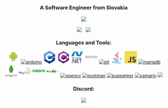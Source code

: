 <h3 align="center">A Software Engineer from Slovakia</h3>
<p align="center"><img align="center" src="https://komarev.com/ghpvc/?username=4-n-d-o&label=Profile%20views&color=0e75b6&style=flat"/></p>
<p align="center"><img align="center" src="https://github-readme-stats.vercel.app/api/top-langs/?username=4-n-d-o&size_weight=0.5&count_weight=0.5&theme=tokyonight"/>&nbsp;&nbsp; <img align="center" src="https://github-readme-stats.vercel.app/api?username=4-n-d-o&show_icons=true&theme=tokyonight"/></p>

<h3 align="center">Languages and Tools:</h3>
  <p align="center"><a align="center" href="https://developer.android.com"><img width="40" height="40" src="https://raw.githubusercontent.com/devicons/devicon/master/icons/android/android-original-wordmark.svg" alt="android"/></a>
  <a align="center" href="https://www.arduino.cc/"><img width="40" height="40" src="https://cdn.worldvectorlogo.com/logos/arduino-1.svg" alt="arduino"/></a>
  <a align="center" href="https://www.w3schools.com/cpp/"><img width="40" height="40" src="https://raw.githubusercontent.com/devicons/devicon/master/icons/cplusplus/cplusplus-original.svg" alt="cplusplus"/></a>
  <a align="center" href="https://www.w3schools.com/cs/"><img width="40" height="40" src="https://raw.githubusercontent.com/devicons/devicon/master/icons/csharp/csharp-original.svg" alt="csharp"/></a>
  <a align="center" href="https://dotnet.microsoft.com/"><img width="40" height="40" src="https://raw.githubusercontent.com/devicons/devicon/master/icons/dot-net/dot-net-original-wordmark.svg" alt="dotnet"/></a>
  <a align="center" href="https://expressjs.com"><img width="40" height="40" src="https://raw.githubusercontent.com/devicons/devicon/master/icons/express/express-original-wordmark.svg" alt="express"/></a>
  <a align="center" href="https://git-scm.com/"><img width="40" height="40" src="https://www.vectorlogo.zone/logos/git-scm/git-scm-icon.svg" alt="git"/></a>
  <a align="center" href="https://www.java.com"><img width="40" height="40" src="https://raw.githubusercontent.com/devicons/devicon/master/icons/java/java-original.svg" alt="java"/></a>
  <a align="center" href="https://developer.mozilla.org/en-US/docs/Web/JavaScript"><img width="40" height="40" src="https://raw.githubusercontent.com/devicons/devicon/master/icons/javascript/javascript-original.svg" alt="javascript"/></a>
  <a align="center" href="https://mariadb.org/"><img width="40" height="40" src="https://www.vectorlogo.zone/logos/mariadb/mariadb-icon.svg" alt="mariadb"/></a>
  <a align="center" href="https://www.mongodb.com/"><img width="40" height="40" src="https://raw.githubusercontent.com/devicons/devicon/master/icons/mongodb/mongodb-original-wordmark.svg" alt="mongodb"/></a>
  <a align="center" href="https://www.mysql.com/"><img width="40" height="40" src="https://raw.githubusercontent.com/devicons/devicon/master/icons/mysql/mysql-original-wordmark.svg" alt="mysql"/></a>
  <a align="center" href="https://www.nginx.com"><img width="40" height="40" src="https://raw.githubusercontent.com/devicons/devicon/master/icons/nginx/nginx-original.svg" alt="nginx"/></a>
  <a align="center" href="https://nodejs.org"><img width="40" height="40" src="https://raw.githubusercontent.com/devicons/devicon/master/icons/nodejs/nodejs-original-wordmark.svg" alt="nodejs"/></a>
  <a align="center" href="https://opencv.org/"><img width="40" height="40" src="https://www.vectorlogo.zone/logos/opencv/opencv-icon.svg" alt="opencv"/></a>
  <a align="center" href="https://postman.com"><img width="40" height="40" src="https://www.vectorlogo.zone/logos/getpostman/getpostman-icon.svg" alt="postman"/></a>
  <a align="center" href="https://github.com/puppeteer/puppeteer"><img width="40" height="40" width="40" height="40" src="https://www.vectorlogo.zone/logos/pptrdev/pptrdev-official.svg" alt="puppeteer"/></a>
  <a align="center" href="https://dotnet.microsoft.com/apps/xamarin"><img width="40" height="40" src="https://raw.githubusercontent.com/detain/svg-logos/780f25886640cef088af994181646db2f6b1a3f8/svg/xamarin.svg" alt="xamarin"/></a>
  <a align="center" href="https://microsoft.com"><img width:"40" height="40" src="https://cdn.discordapp.com/attachments/1126090105975746622/1144633264531837109/Product-Icon.svg"/></a>
  </p>

<p align="center">
<a href="https://discord.com/users/186309845509472266" target="blank"></a>
</p>

<h3 align="center">Discord: </h3>
<p align="center"><img href="https://discord.com/users/186309845509472266" align="center" src="https://lanyard.cnrad.dev/api/186309845509472266"/></p>
